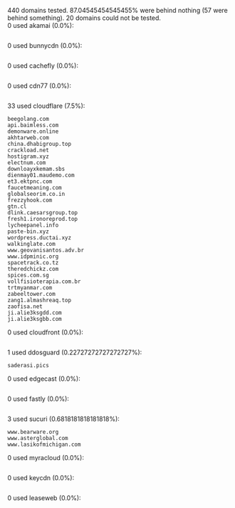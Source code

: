 440 domains tested. 87.04545454545455% were behind nothing (57 were behind something). 20 domains could not be tested.<br>
0 used akamai (0.0%):
```

```

0 used bunnycdn (0.0%):
```

```

0 used cachefly (0.0%):
```

```

0 used cdn77 (0.0%):
```

```

33 used cloudflare (7.5%):
```
beegolang.com
api.baimless.com
demonware.online
akhtarweb.com
china.dhabigroup.top
crackload.net
hostigram.xyz
electnum.com
downloayxkemam.sbs
dienmay01.maudemo.com
et3.ektpnc.com
faucetmeaning.com
globalseorim.co.in
frezzyhook.com
gtn.cl
dlink.caesarsgroup.top
fresh1.ironoreprod.top
lycheepanel.info
paste-bin.xyz
wordpress.ductai.xyz
walkinglate.com
www.geovanisantos.adv.br
www.idpminic.org
spacetrack.co.tz
theredchickz.com
spices.com.sg
vollfisioterapia.com.br
trtmyanmar.com
zabeeltower.com
zang1.almashreaq.top
zaofisa.net
ji.alie3ksgdd.com
ji.alie3ksgbb.com
```

0 used cloudfront (0.0%):
```

```

1 used ddosguard (0.22727272727272727%):
```
saderasi.pics
```

0 used edgecast (0.0%):
```

```

0 used fastly (0.0%):
```

```

3 used sucuri (0.6818181818181818%):
```
www.bearware.org
www.asterglobal.com
www.lasikofmichigan.com
```

0 used myracloud (0.0%):
```

```

0 used keycdn (0.0%):
```

```

0 used leaseweb (0.0%):
```

```

